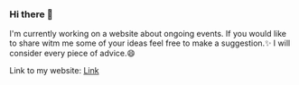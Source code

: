 ### Hi there 👋
I'm currently working on a website about ongoing events. If you would like to share witm me some of your ideas feel free to make a suggestion.✨ I will consider every piece of advice.😄

Link to my website: [Link](https://ukostuch.github.io)

